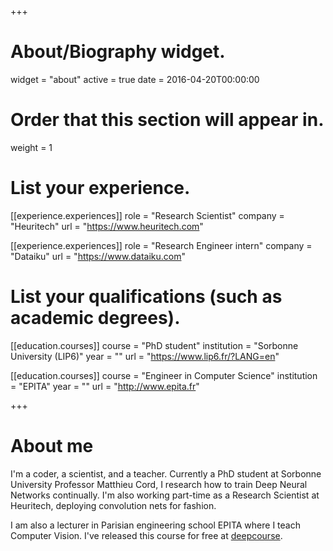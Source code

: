 +++
# About/Biography widget.
widget = "about"
active = true
date = 2016-04-20T00:00:00

# Order that this section will appear in.
weight = 1

# List your experience.
[[experience.experiences]]
  role = "Research Scientist"
  company = "Heuritech"
  url = "https://www.heuritech.com"

[[experience.experiences]]
  role = "Research Engineer intern"
  company = "Dataiku"
  url = "https://www.dataiku.com"


# List your qualifications (such as academic degrees).
[[education.courses]]
  course = "PhD student"
  institution = "Sorbonne University (LIP6)"
  year = ""
  url = "https://www.lip6.fr/?LANG=en"

[[education.courses]]
  course = "Engineer in Computer Science"
  institution = "EPITA"
  year = ""
  url = "http://www.epita.fr"

+++

# About me

I'm a coder, a scientist, and a teacher. Currently a PhD student at Sorbonne
University Professor Matthieu Cord, I research how to train Deep Neural Networks
continually. I'm also working part-time as a Research Scientist at Heuritech,
deploying convolution nets for fashion.

I am also a lecturer in Parisian engineering school EPITA where I teach Computer Vision.
I've released this course for free at [deepcourse](https://arthurdouillard.com/deepcourse/).
